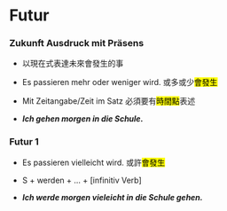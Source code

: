 # Futur

### Zukunft Ausdruck mit Präsens

- 以現在式表達未來會發生的事

- Es passieren mehr oder weniger wird. 或多或少<mark>會發生</mark>

- Mit Zeitangabe/Zeit im Satz 必須要有<mark>時間點</mark>表述

- ***Ich gehen morgen in die Schule.***

### Futur 1

- Es passieren vielleicht wird. 或許<mark>會發生</mark>

- S + werden + ... + [infinitiv Verb]

- ***Ich werde morgen vieleicht in die Schule gehen.***

